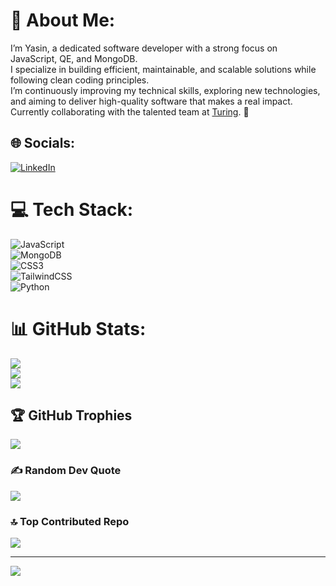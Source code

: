 # 💫 About Me:  
I’m Yasin, a dedicated software developer with a strong focus on JavaScript, QE, and MongoDB.  
I specialize in building efficient, maintainable, and scalable solutions while following clean coding principles.  
I’m continuously improving my technical skills, exploring new technologies, and aiming to deliver high-quality software that makes a real impact.  
Currently collaborating with the talented team at [Turing](https://ituring.ir). 🚀  
  
## 🌐 Socials:  
[![LinkedIn](https://img.shields.io/badge/LinkedIn-%230077B5.svg?logo=linkedin&logoColor=white)](https://www.linkedin.com/in/yasin-jamshidi-176785387)
  
# 💻 Tech Stack:  
![JavaScript](https://img.shields.io/badge/javascript-%23323330.svg?style=flat&logo=javascript&logoColor=%23F7DF1E)  
![MongoDB](https://img.shields.io/badge/MongoDB-%234ea94b.svg?style=flat&logo=mongodb&logoColor=white)   
![CSS3](https://img.shields.io/badge/css3-%231572B6.svg?style=flat&logo=css3&logoColor=white)  
![TailwindCSS](https://img.shields.io/badge/tailwindcss-%2338B2AC.svg?style=flat&logo=tailwind-css&logoColor=white)  
![Python](https://img.shields.io/badge/python-3670A0?style=flat&logo=python&logoColor=ffdd54)  
  
# 📊 GitHub Stats:  
![](https://github-readme-stats.vercel.app/api?username=Yasinjamshidi0&theme=shadow_blue&hide_border=false&include_all_commits=false&count_private=false)  
![](https://nirzak-streak-stats.vercel.app/?user=Yasinjamshidi0&theme=shadow_blue&hide_border=false)  
![](https://github-readme-stats.vercel.app/api/top-langs/?username=Yasinjamshidi0&theme=shadow_blue&hide_border=false&include_all_commits=false&count_private=false&layout=compact)  
  
## 🏆 GitHub Trophies  
![](https://github-profile-trophy.vercel.app/?username=Yasinjamshidi0&theme=shadow_blue&no-frame=false&no-bg=true&margin-w=4)  
  
### ✍️ Random Dev Quote  
![](https://quotes-github-readme.vercel.app/api?type=horizontal&theme=radical)  
  
### 🔝 Top Contributed Repo  
![](https://github-contributor-stats.vercel.app/api?username=Yasinjamshidi0&limit=5&theme=shadow_blue&combine_all_yearly_contributions=true)  
  
---  
[![](https://visitcount.itsvg.in/api?id=Yasinjamshidi0&icon=0&color=1)](https://visitcount.itsvg.in)  
  
<!-- Proudly created with GPRM ( https://gprm.itsvg.in ) -->
